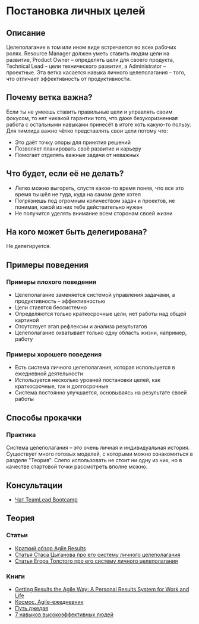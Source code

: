 # Постановка личных целей
## Описание
Целеполагание в том или ином виде встречается во всех рабочих ролях. Resource Manager должен уметь ставить людям цели на развитие, Product Owner – определять цели для своего продукта, Technical Lead – цели технического развития, а Administrator – проектные. Эта ветка касается навыка личного целеполагания – того, что отличает эффективность от продуктивности.

## Почему ветка важна?
Если ты не умеешь ставить правильные цели и управлять своим фокусом, то нет никакой гарантии того, что даже безукоризненная работа с остальными навыками принесёт в итоге хоть какую-то пользу. Для тимлида важно чётко представлять свои цели потому что:
- Это даёт точку опоры для принятия решений
- Позволяет планировать своё развитие и карьеру
- Помогает отделять важные задачи от неважных

## Что будет, если её не делать?
- Легко можно выгореть, спустя какое-то время поняв, что все это время ты шёл не туда, куда на самом деле хотел
- Погрязнешь под огромным количеством задач и проектов, не понимая, какой из них тебе действительно нужен
- Не получится уделять внимание всем сторонам своей жизни

## На кого может быть делегирована?
Не делегируется.

## Примеры поведения
### Примеры плохого поведения
- Целеполагание заменяется системой управления задачами, а продуктивность – эффективностью
- Цели ставятся бессистемно
- Определяются только краткосрочные цели, нет работы над общей картиной
- Отсутствует этап рефлексии и анализа результатов
- Целеполагание охватывает только одну область жизни, например, работу

### Примеры хорошего поведения
- Есть система личного целеполагания, которая используется в ежедневной деятельности
- Используется несколько уровней постановки целей, как краткосрочные, так и долгосрочные
- Система постоянно улучшается, основываясь на результате своей работы

## Способы прокачки
### Практика
Система целеполагания – это очень личная и индивидуальная история. Существует много готовых моделей, с которыми можно ознакомиться в разделе "Теория". Слепо использовать не стоит ни одну из них, но в качестве стартовой точки рассмотреть вполне можно.

## Консультации
- [Чат TeamLead Bootcamp](https://t.me/teamlead_bootcamp)

## Теория
### Статьи
- [Краткий обзор Agile Results](http://betteri.ru/post/agile-results---novyy-podhod-k-lichnoy-effektivnosti-opisanie-osnovnyh-priemov-i-principov.html)
- [Статья Стаса Цыганова про его систему личного целеполагания](https://medium.com/@tsyganovstanislav/%D0%BB%D0%B8%D1%87%D0%BD%D0%B0%D1%8F-%D0%BB%D0%B8%D1%87%D0%BD%D0%B0%D1%8F-%D1%8D%D1%84%D1%84%D0%B5%D0%BA%D1%82%D0%B8%D0%B2%D0%BD%D0%BE%D1%81%D1%82%D1%8C-ae45a7ab50d2)
- [Статья Егора Толстого про его систему личного целеполагания](https://medium.com/@etolstoy/%D0%BA%D0%B0%D0%BA-%D1%81%D1%82%D0%B0%D0%B2%D0%B8%D1%82%D1%8C-%D0%BB%D0%B8%D1%87%D0%BD%D1%8B%D0%B5-%D1%86%D0%B5%D0%BB%D0%B8-%D1%87%D0%B0%D1%81%D1%82%D1%8C-%D0%BF%D1%80%D0%BE-%D1%86%D0%B5%D0%BD%D0%BD%D0%BE%D1%81%D1%82%D0%B8-%D0%B8-%D1%80%D0%BE%D0%BB%D0%B8-4e0d6d17b03)

### Книги
- [Getting Results the Agile Way: A Personal Results System for Work and Life](http://gettingresults.com/)
- [Космос. Agile-ежедневник](https://www.mann-ivanov-ferber.ru/books/kosmos-agile-cherniy/)
- [Путь джедая](https://www.mann-ivanov-ferber.ru/books/put-dzhedaya)
- [7 навыков высокоэффективных людей](https://www.litres.ru/stiven-kovi/7-navykov-vysokoeffektivnyh-ludey-moschnye-instrumenty-razvitiya-lichnosti/)
